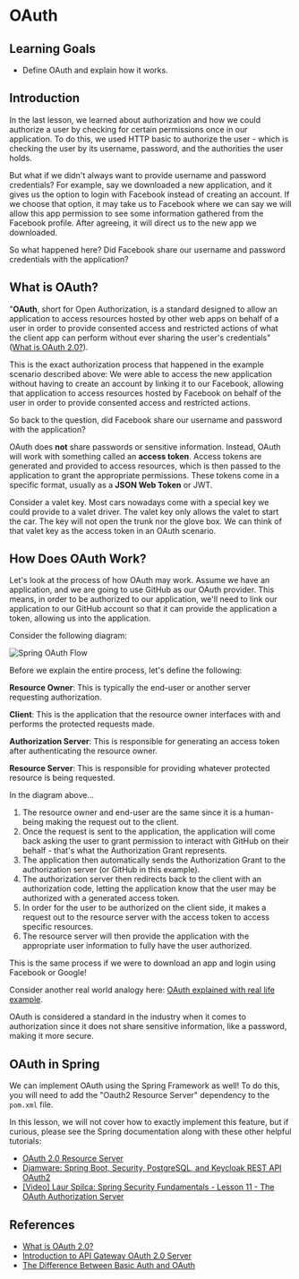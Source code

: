 # OAuth

## Learning Goals

- Define OAuth and explain how it works.

## Introduction

In the last lesson, we learned about authorization and how we could authorize a
user by checking for certain permissions once in our application. To do this, we
used HTTP basic to authorize the user - which is checking the user by its
username, password, and the authorities the user holds.

But what if we didn't always want to provide username and password credentials?
For example, say we downloaded a new application, and it gives us the option to
login with Facebook instead of creating an account. If we choose that option, it
may take us to Facebook where we can say we will allow this app permission to
see some information gathered from the Facebook profile. After agreeing, it will
direct us to the new app we downloaded.

So what happened here? Did Facebook share our username and password credentials
with the application?

## What is OAuth?

"**OAuth**, short for Open Authorization, is a standard designed to allow an
application to access resources hosted by other web apps on behalf of a user in
order to provide consented access and restricted actions of what the client app
can perform without ever sharing the user's credentials"
([What is OAuth 2.0?](https://auth0.com/intro-to-iam/what-is-oauth-2)).

This is the exact authorization process that happened in the example scenario
described above: We were able to access the new application without having to
create an account by linking it to our Facebook, allowing that application to
access resources hosted by Facebook on behalf of the user in order to provide
consented access and restricted actions.

So back to the question, did Facebook share our username and password with the
application?

OAuth does **not** share passwords or sensitive information. Instead, OAuth will
work with something called an **access token**. Access tokens are generated and
provided to access resources, which is then passed to the application to grant
the appropriate permissions. These tokens come in a specific format, usually as
a **JSON Web Token** or JWT.

Consider a valet key. Most cars nowadays come with a special key we could
provide to a valet driver. The valet key only allows the valet to start the car.
The key will not open the trunk nor the glove box. We can think of that valet
key as the access token in an OAuth scenario.

## How Does OAuth Work?

Let's look at the process of how OAuth may work. Assume we have an application,
and we are going to use GitHub as our OAuth provider. This means, in order to be
authorized to our application, we'll need to link our application to our GitHub
account so that it can provide the application a token, allowing us into the
application.

Consider the following diagram:

![Spring OAuth Flow](https://curriculum-content.s3.amazonaws.com/java-spring-2/spring-oauth-flow.png)

Before we explain the entire process, let's define the following:

**Resource Owner**: This is typically the end-user or another server
requesting authorization.

**Client**: This is the application that the resource owner interfaces with and
performs the protected requests made.

**Authorization Server**: This is responsible for generating an access token
after authenticating the resource owner.

**Resource Server**: This is responsible for providing whatever protected
resource is being requested.

In the diagram above...

1. The resource owner and end-user are the same since it is a human-being making
   the request out to the client.
2. Once the request is sent to the application, the application will come back
   asking the user to grant permission to interact with GitHub on their behalf -
   that's what the Authorization Grant represents.
3. The application then automatically sends the Authorization Grant to the
   authorization server (or GitHub in this example).
4. The authorization server then redirects back to the client with an
   authorization code, letting the application know that the user may be
   authorized with a generated access token.
5. In order for the user to be authorized on the client side, it makes a request
   out to the resource server with the access token to access specific
   resources.
6. The resource server will then provide the application with the appropriate
   user information to fully have the user authorized.

This is the same process if we were to download an app and login using
Facebook or Google!

Consider another real world analogy here:
[OAuth explained with real life example](https://lunaticmonk.medium.com/oauth-explained-with-real-life-example-f0386ad63637).

OAuth is considered a standard in the industry when it comes to authorization
since it does not share sensitive information, like a password, making it more
secure.

## OAuth in Spring

We can implement OAuth using the Spring Framework as well! To do this, you will
need to add the "Oauth2 Resource Server" dependency to the `pom.xml` file.

In this lesson, we will not cover how to exactly implement this feature, but if
curious, please see the Spring documentation along with these other helpful
tutorials:

- [OAuth 2.0 Resource Server](https://docs.spring.io/spring-security/reference/servlet/oauth2/resource-server/index.html)
- [Djamware: Spring Boot, Security, PostgreSQL, and Keycloak REST API OAuth2](https://www.djamware.com/post/6225b66ba88c55c95abca0b6/spring-boot-security-postgresql-and-keycloak-rest-api-oauth2#create-spring-boot)
- [[Video] Laur Spilca: Spring Security Fundamentals - Lesson 11 - The OAuth Authorization Server](https://youtu.be/N0LiMIGCDgg)

## References

- [What is OAuth 2.0?](https://auth0.com/intro-to-iam/what-is-oauth-2)
- [Introduction to API Gateway OAuth 2.0 Server](https://docs.oracle.com/cd/E55956_01/doc.11123/oauth_guide/content/oauth_intro.html#:~:text=An%20entity%20capable%20of%20granting,resource%20requests%20using%20access%20tokens.)
- [The Difference Between Basic Auth and OAuth](https://squareball.co/blog/the-difference-between-basic-auth-and-oauth)
